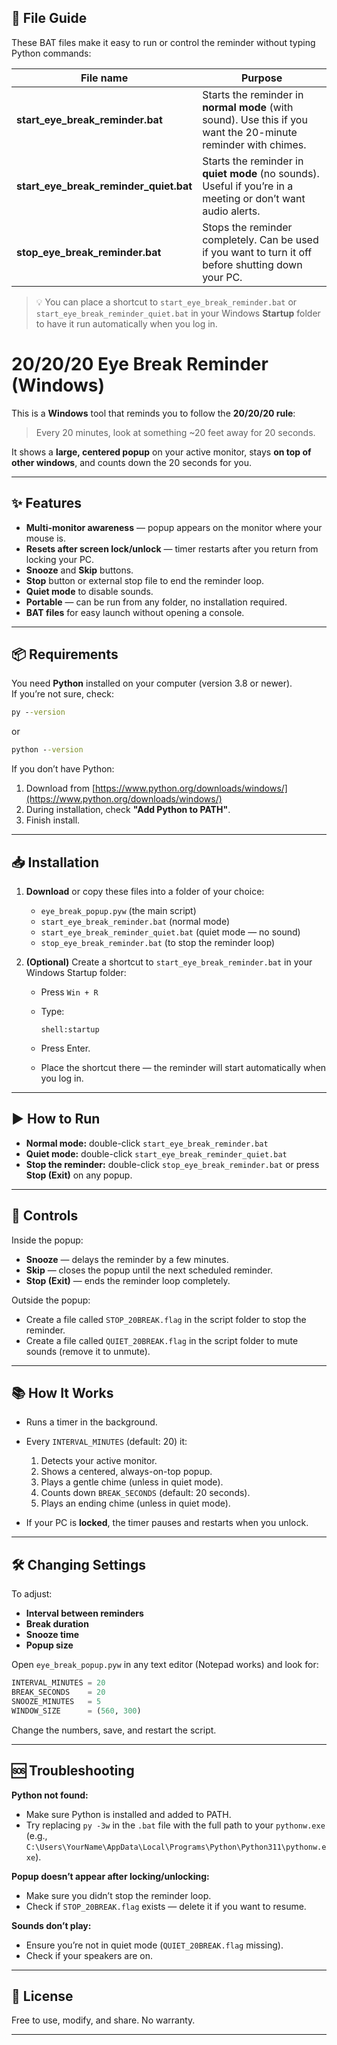 
## 📂 File Guide

These BAT files make it easy to run or control the reminder without typing Python commands:

| File name | Purpose |
|-----------|---------|
| **start_eye_break_reminder.bat** | Starts the reminder in **normal mode** (with sound). Use this if you want the 20-minute reminder with chimes. |
| **start_eye_break_reminder_quiet.bat** | Starts the reminder in **quiet mode** (no sounds). Useful if you’re in a meeting or don’t want audio alerts. |
| **stop_eye_break_reminder.bat** | Stops the reminder completely. Can be used if you want to turn it off before shutting down your PC. |

> 💡 You can place a shortcut to `start_eye_break_reminder.bat` or `start_eye_break_reminder_quiet.bat` in your Windows **Startup** folder to have it run automatically when you log in.


# 20/20/20 Eye Break Reminder (Windows)

This is a **Windows** tool that reminds you to follow the **20/20/20 rule**:  
> Every 20 minutes, look at something ~20 feet away for 20 seconds.

It shows a **large, centered popup** on your active monitor, stays **on top of other windows**, and counts down the 20 seconds for you.

---

## ✨ Features
- **Multi-monitor awareness** — popup appears on the monitor where your mouse is.
- **Resets after screen lock/unlock** — timer restarts after you return from locking your PC.
- **Snooze** and **Skip** buttons.
- **Stop** button or external stop file to end the reminder loop.
- **Quiet mode** to disable sounds.
- **Portable** — can be run from any folder, no installation required.
- **BAT files** for easy launch without opening a console.

---

## 📦 Requirements

You need **Python** installed on your computer (version 3.8 or newer).  
If you’re not sure, check:
```bat
py --version
````

or

```bat
python --version
```

If you don’t have Python:

1. Download from [https://www.python.org/downloads/windows/](https://www.python.org/downloads/windows/)
2. During installation, check **"Add Python to PATH"**.
3. Finish install.

---

## 📥 Installation

1. **Download** or copy these files into a folder of your choice:

   * `eye_break_popup.pyw` (the main script)
   * `start_eye_break_reminder.bat` (normal mode)
   * `start_eye_break_reminder_quiet.bat` (quiet mode — no sound)
   * `stop_eye_break_reminder.bat` (to stop the reminder loop)

2. **(Optional)** Create a shortcut to `start_eye_break_reminder.bat` in your Windows Startup folder:

   * Press `Win + R`
   * Type:

     ```
     shell:startup
     ```
   * Press Enter.
   * Place the shortcut there — the reminder will start automatically when you log in.

---

## ▶️ How to Run

* **Normal mode:** double-click `start_eye_break_reminder.bat`
* **Quiet mode:** double-click `start_eye_break_reminder_quiet.bat`
* **Stop the reminder:** double-click `stop_eye_break_reminder.bat` or press **Stop (Exit)** on any popup.

---

## 🔧 Controls

Inside the popup:

* **Snooze** — delays the reminder by a few minutes.
* **Skip** — closes the popup until the next scheduled reminder.
* **Stop (Exit)** — ends the reminder loop completely.

Outside the popup:

* Create a file called `STOP_20BREAK.flag` in the script folder to stop the reminder.
* Create a file called `QUIET_20BREAK.flag` in the script folder to mute sounds (remove it to unmute).

---

## 📚 How It Works

* Runs a timer in the background.

* Every `INTERVAL_MINUTES` (default: 20) it:

  1. Detects your active monitor.
  2. Shows a centered, always-on-top popup.
  3. Plays a gentle chime (unless in quiet mode).
  4. Counts down `BREAK_SECONDS` (default: 20 seconds).
  5. Plays an ending chime (unless in quiet mode).

* If your PC is **locked**, the timer pauses and restarts when you unlock.

---

## 🛠 Changing Settings

To adjust:

* **Interval between reminders**
* **Break duration**
* **Snooze time**
* **Popup size**

Open `eye_break_popup.pyw` in any text editor (Notepad works) and look for:

```python
INTERVAL_MINUTES = 20
BREAK_SECONDS    = 20
SNOOZE_MINUTES   = 5
WINDOW_SIZE      = (560, 300)
```

Change the numbers, save, and restart the script.

---

## 🆘 Troubleshooting

**Python not found:**

* Make sure Python is installed and added to PATH.
* Try replacing `py -3w` in the `.bat` file with the full path to your `pythonw.exe`
  (e.g., `C:\Users\YourName\AppData\Local\Programs\Python\Python311\pythonw.exe`).

**Popup doesn’t appear after locking/unlocking:**

* Make sure you didn’t stop the reminder loop.
* Check if `STOP_20BREAK.flag` exists — delete it if you want to resume.

**Sounds don’t play:**

* Ensure you’re not in quiet mode (`QUIET_20BREAK.flag` missing).
* Check if your speakers are on.

---

## 📄 License

Free to use, modify, and share. No warranty.

---

